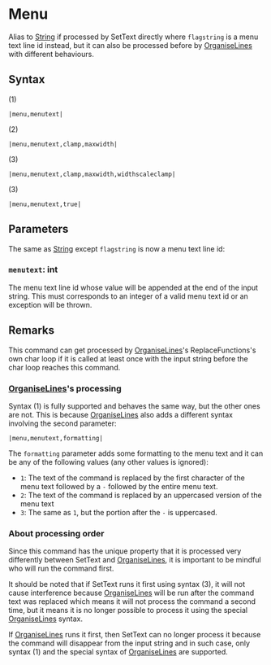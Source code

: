 # Menu

Alias to [String](String.md) if processed by SetText directly where `flagstring` is a menu text line id instead, but it can also be processed before by [OrganiseLines](../../Related%20Systems/Automatic%20Line%20Breaks/OrganiseLines.md) with different behaviours.

## Syntax

(1)

````
|menu,menutext|
````

(2)

````
|menu,menutext,clamp,maxwidth|
````

(3)

````
|menu,menutext,clamp,maxwidth,widthscaleclamp|
````

(3)

````
|menu,menutext,true|
````

## Parameters

The same as [String](String.md) except `flagstring` is now a menu text line id:

### `menutext`:  int

The menu text line id whose value will be appended at the end of the input string. This must corresponds to an integer of a valid menu text id or an exception will be thrown.

## Remarks

This command can get processed by [OrganiseLines](../../Related%20Systems/Automatic%20Line%20Breaks/OrganiseLines.md)'s ReplaceFunctions's own char loop if it is called at least once with the input string before the char loop reaches this command.

### [OrganiseLines](../../Related%20Systems/Automatic%20Line%20Breaks/OrganiseLines.md)'s processing

Syntax (1) is fully supported and behaves the same way, but the other ones are not. This is because [OrganiseLines](../../Related%20Systems/Automatic%20Line%20Breaks/OrganiseLines.md) also adds a different syntax involving the second parameter:

````
|menu,menutext,formatting|
````

The `formatting` parameter adds some formatting to the menu text and it can be any of the following values (any other values is ignored):

* `1`: The text of the command is replaced by the first character of the menu text followed by a `-` followed by the entire menu text.
* `2`: The text of the command is replaced by an uppercased version of the menu text
* `3`: The same as `1`, but the portion after the `-` is uppercased.

### About processing order

Since this command has the unique property that it is processed very differently between SetText and [OrganiseLines](../../Related%20Systems/Automatic%20Line%20Breaks/OrganiseLines.md), it is important to be mindful who will run the command first. 

It should be noted that if SetText runs it first using syntax (3), it will not cause interference because [OrganiseLines](../../Related%20Systems/Automatic%20Line%20Breaks/OrganiseLines.md) will be run after the command text was replaced which means it will not process the command a second time, but it means it is no longer possible to process it using the special [OrganiseLines](../../Related%20Systems/Automatic%20Line%20Breaks/OrganiseLines.md) syntax. 

If [OrganiseLines](../../Related%20Systems/Automatic%20Line%20Breaks/OrganiseLines.md) runs it first, then SetText can no longer process it because the command will disappear from the input string and in such case, only syntax (1) and the special syntax of [OrganiseLines](../../Related%20Systems/Automatic%20Line%20Breaks/OrganiseLines.md) are supported.
